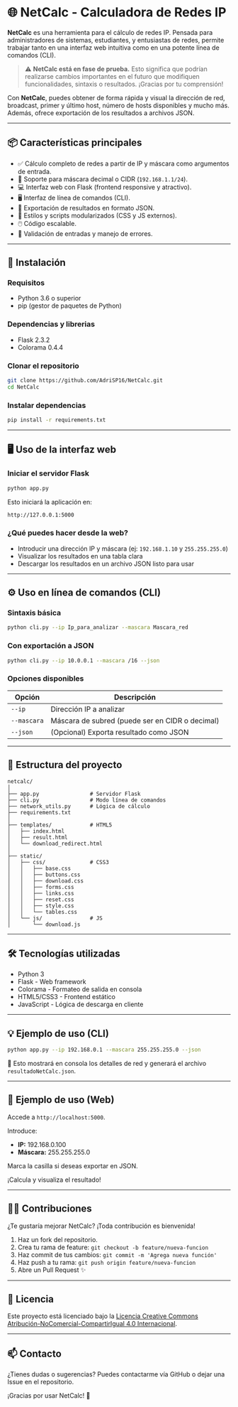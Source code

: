 # 🌐 NetCalc - Calculadora de Redes IP

**NetCalc** es una herramienta para el cálculo de redes IP. Pensada para administradores de sistemas, estudiantes, y entusiastas de redes, permite trabajar tanto en una interfaz web intuitiva como en una potente línea de comandos (CLI).

> ⚠️ **NetCalc está en fase de prueba.** Esto significa que podrían realizarse cambios importantes en el futuro que modifiquen funcionalidades, sintaxis o resultados. ¡Gracias por tu comprensión!

Con **NetCalc**, puedes obtener de forma rápida y visual la dirección de red, broadcast, primer y último host, número de hosts disponibles y mucho más. Además, ofrece exportación de los resultados a archivos JSON.

---

## 📦 Características principales

- ✅ Cálculo completo de redes a partir de IP y máscara como argumentos de entrada.
- 🧠 Soporte para máscara decimal o CIDR (`192.168.1.1/24`).
- 💻 Interfaz web con Flask (frontend responsive y atractivo).
- 🖥️ Interfaz de línea de comandos (CLI).
- 📁 Exportación de resultados en formato JSON.
- 🎨 Estilos y scripts modularizados (CSS y JS externos).
- 🖱️  Código escalable.
- 🧪 Validación de entradas y manejo de errores.

---

## 🚀 Instalación

### Requisitos

- Python 3.6 o superior
- pip (gestor de paquetes de Python)

### Dependencias y librerias

- Flask 2.3.2
- Colorama 0.4.4

### Clonar el repositorio

```bash
git clone https://github.com/AdriSP16/NetCalc.git
cd NetCalc
```

### Instalar dependencias

```bash
pip install -r requirements.txt
```

---

## 🖥️ Uso de la interfaz web

### Iniciar el servidor Flask

```bash
python app.py
```

Esto iniciará la aplicación en:

```bash
http://127.0.0.1:5000
```

### ¿Qué puedes hacer desde la web?

- Introducir una dirección IP y máscara (ej: `192.168.1.10` y `255.255.255.0`)
- Visualizar los resultados en una tabla clara
- Descargar los resultados en un archivo JSON listo para usar

---

## ⚙️ Uso en línea de comandos (CLI)

### Sintaxis básica

```bash
python cli.py --ip Ip_para_analizar --mascara Mascara_red
```

### Con exportación a JSON

```bash
python cli.py --ip 10.0.0.1 --mascara /16 --json
```

### Opciones disponibles

| Opción      | Descripción                                      |
|-------------|--------------------------------------------------|
| `--ip`      | Dirección IP a analizar                          |
| `--mascara` | Máscara de subred (puede ser en CIDR o decimal)  |
| `--json`    | (Opcional) Exporta resultado como JSON           |

---

## 📁 Estructura del proyecto

```plaintext
netcalc/
│
├── app.py                # Servidor Flask
├── cli.py                # Modo línea de comandos
├── network_utils.py      # Lógica de cálculo
├── requirements.txt
│
├── templates/            # HTML5
│   ├── index.html
│   ├── result.html
│   └── download_redirect.html
│
├── static/
│   ├── css/              # CSS3
│   │   ├── base.css
│   │   ├── buttons.css
│   │   ├── download.css
│   │   ├── forms.css
│   │   ├── links.css
│   │   ├── reset.css
│   │   ├── style.css
│   │   └── tables.css
│   └── js/               # JS
│       └── download.js
```

---

## 🛠️ Tecnologías utilizadas

- Python 3
- Flask - Web framework
- Colorama - Formateo de salida en consola
- HTML5/CSS3 - Frontend estático
- JavaScript - Lógica de descarga en cliente

---

## 💡 Ejemplo de uso (CLI)

```bash
python app.py --ip 192.168.0.1 --mascara 255.255.255.0 --json
```

📝 Esto mostrará en consola los detalles de red y generará el archivo `resultadoNetCalc.json`.

---

## 🧪 Ejemplo de uso (Web)

Accede a `http://localhost:5000`.

Introduce:

- **IP:** 192.168.0.100
- **Máscara:** 255.255.255.0

Marca la casilla si deseas exportar en JSON.

¡Calcula y visualiza el resultado!

---

## 🧑‍💻 Contribuciones

¿Te gustaría mejorar NetCalc? ¡Toda contribución es bienvenida!

1. Haz un fork del repositorio.
2. Crea tu rama de feature: `git checkout -b feature/nueva-funcion`
3. Haz commit de tus cambios: `git commit -m 'Agrega nueva función'`
4. Haz push a tu rama: `git push origin feature/nueva-funcion`
5. Abre un Pull Request ✨

---

## 📝 Licencia

Este proyecto está licenciado bajo la [Licencia Creative Commons Atribución-NoComercial-CompartirIgual 4.0 Internacional](https://creativecommons.org/licenses/by-nc-sa/4.0/deed.es).

---

## 📫 Contacto

¿Tienes dudas o sugerencias? Puedes contactarme vía GitHub o dejar una Issue en el repositorio.

¡Gracias por usar NetCalc! 🎉
